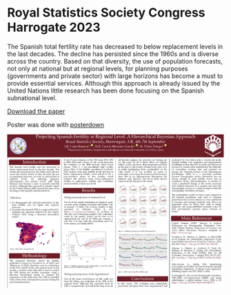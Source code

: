 # Royal Statistics Society Congress Harrogate 2023 

The Spanish total fertility rate has decreased to below replacement levels in the last decades. The decline has persisted since the 1960s and is diverse across the country. Based on that diversity, the use of population forecasts, not only at national but at regional levels, for planning purposes (governments and private sector) with large horizons has become a must to provide essential services. Although this approach is already issued by the United Nations little research has been done focusing on the Spanish subnational level.

[Download the paper](https://doi.org/10.1371/journal.pone.0275492)

Poster was done with [posterdown](https://github.com/brentthorne/posterdown)

![Poster](poster.png)


